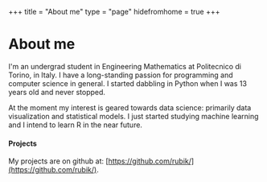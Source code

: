 +++
title = "About me"
type = "page"
hidefromhome = true
+++

# About me
I'm an undergrad student in Engineering Mathematics at Politecnico di Torino,
in Italy. I have a long-standing passion for programming and computer science
in general. I started dabbling in Python when I was 13 years old and never
stopped.

At the moment my interest is geared towards data science: primarily data
visualization and statistical models. I just started studying machine learning
and I intend to learn R in the near future.

#### Projects
My projects are on github at:
[https://github.com/rubik/](https://github.com/rubik/).

